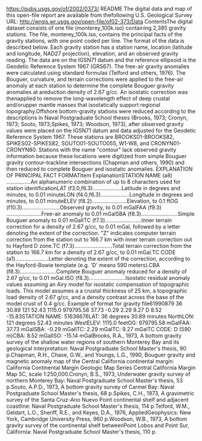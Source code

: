 https://pubs.usgs.gov/of/2002/0373/ 
README
The digital data and map of
this open-file report are available from thefollowing U.S. Geological
Survey URL: http://wrgis.wr.usgs.gov/open-file/of02-373/Data ContentsThe
digital dataset consists of one file (monterey\_100k.iso) containing
2,385 gravity stations. The file, monterey\_100k.iso, contains the
principal facts of the gravity stations, with one point coded per line.
The format of the data is described below. Each gravity station has a
station name, location (latitude and longitude, NAD27 projection),
elevation, and an observed gravity reading. The data are on the IGSN71
datum and the reference ellipsoid is the Geodetic Reference System 1967
(GRS67). The free-air gravity anomalies were calculated using standard
formulas (Telford and others, 1976). The Bouguer, curvature, and terrain
corrections were applied to the free-air anomaly at each station to
determine the complete Bouguer gravity anomalies at areduction density
of 2.67 g/cc. An isostatic correction was thenapplied to remove the
long-wavelength effect of deep crustal and/orupper mantle masses that
isostatically support regional topography.Offshore bottom-gravity
stations were reduced according to the descriptions in Naval
Postgraduate School theses (Brooks, 1973; Cronyn, 1973; Souto,
1973;Spikes, 1973; Woodson, 1973), after observed gravity values were
placed on the IGSN71 datum and data adjusted for the Geodetic Reference
System 1967. These stations are BROOKS01-BROOKS82, SPIKES02-SPIKES82,
SOUTO01-SOUTO055, W1-W8, and CRONYN01-CRONYN80. Stations with the name
"contour" lack observed gravity information because these locations were
digitized from simple Bouguer gravity contour-trackline intersections
(Chapman and others, 1990) and then reduced to complete Bouguer and
isostatic anomalies. EXPLANATION OF PRINCIPAL FACT FORMATItem
ExplanationSTATION NAME (a8) ................An alphanumeric combination
of up to 8 characters used for station identificationLAT
(f3.0,f6.3)...................Latitude in degrees and minutes, to 0.01
minuteLON (f4.0,f6.3)...................Longitude in degrees and
minutes, to 0.01 minuteELEV (f8.2).......................Elevation, to
0.1 ftOG (f10.3).........................Observed gravity, to 0.01
mGalFAA (f9.3) .......................Free-air anomaly to 0.01 mGalSBA
(f8.3)........................Simple Bouguer anomaly to 0.01 mGalITC
(f7.3)........................Inner terrain correction for a density of
2.67 g/cc, to 0.01 mGal, followed by a letter denoting the extent of the
correction. "Z" indicates computer terrain correction from the station
out to 166.7 km with inner terrain correction out to Hayford D zone.TC
(f7.3).........................Total terrain correction from the station
to 166.7 km for a density of 2.67 g/cc, to 0.01 mGal.TC CODE
(a1)......................Letter denoting the extent of the correction,
according to the Hayford-Bowie template (e.g. 'D' means 590 meters).CBA
(f8.3)........................Complete Bouguer anomaly reduced for a
density of 2.67 g/cc, to 0.01 mGal.ISO
(f8.3)........................Isostatic residual anomaly values assuming
an Airy model for isostatic compensation of topographic loads. This
model assumes a a crustal thickness of 25 km, a topographic load density
of 2.67 g/cc, and a density contrast across the base of the model crust
of 0.4 g/cc. Example of format for gravity file61990879 36 30.89 121
52.43 1115.0 979795.58 37.73 -0.29 2.29 9.27 D 8.52 -15.83STATION NAME:
51636676LAT: 36 degrees 30.89 minutes NorthLON: 121 degrees 52.43
minutes WestELEV: 1115.0 feetOG: 979795.58 mGalFAA: 37.73 mGalSBA: -0.29
mGalITC: 2.29 mGalTC: 9.27 mGalTC CODE: D (590 m)CBA: 8.52 mGalISO:
-15.14 mGalBrooks, R.A., 1973, A bottom gravity survey of the shallow
water regions of southern Monterey Bay and its geological
interpretation: Naval Postgraduate School Master's thesis, 90 p.Chapman,
R.H., Chase, G.W., and Youngs, L.G., 1990, Bouguer gravity and magnetic
anomaly map of the Central California continental margin: California
Continental Margin Geologic Map Series Central California Margin Map 5C,
scale 1:250,000.Cronyn, B.S., 1973, Underwater gravity survey of
northern Monterey Bay: Naval Postgraduate School Master's thesis, 53
p.Souto, A.P.D., 1973, A bottom gravity survey of Carmel Bay: Naval
Postgraduate School Master's thesis, 68 p.Spikes, C.H., 1973, A
gravimetric survey of the Santa Cruz-Ano Nuevo Point continental shelf
and adjacent coastline: Naval Postgraduate School Master's thesis, 114
p.Telford, W.M., Geldart, L.O., Sheriff, R.E., and Keyes, D.A., 1976,
AppliedGeophysics: New York, Cambridge University Press, 960 p.Woodson,
W.B., 1973, A bottom gravity survey of the continental shelf
betweenPoint Lobos and Point Sur, California: Naval Postgraduate School
Master's thesis, 110 p.
